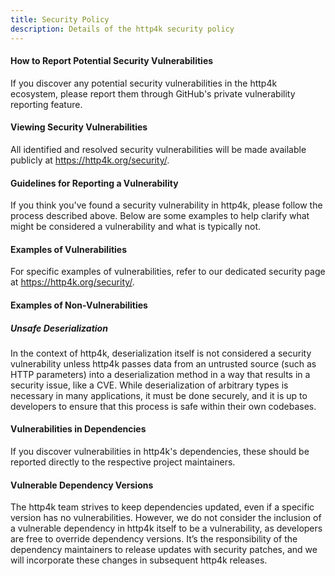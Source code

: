 ```yaml
---
title: Security Policy
description: Details of the http4k security policy
---
```


#### How to Report Potential Security Vulnerabilities

If you discover any potential security vulnerabilities in the http4k ecosystem, please report them through GitHub's
private vulnerability reporting feature.

#### Viewing Security Vulnerabilities

All identified and resolved security vulnerabilities will be made available publicly at https://http4k.org/security/.

#### Guidelines for Reporting a Vulnerability

If you think you've found a security vulnerability in http4k, please follow the process described above. Below are some
examples to help clarify what might be considered a vulnerability and what is typically not.

#### Examples of Vulnerabilities

For specific examples of vulnerabilities, refer to our dedicated security page at https://http4k.org/security/.

#### Examples of Non-Vulnerabilities

##### Unsafe Deserialization

In the context of http4k, deserialization itself is not considered a security vulnerability unless http4k passes data
from an untrusted source (such as HTTP parameters) into a deserialization method in a way that results in a security
issue, like a CVE. While deserialization of arbitrary types is necessary in many applications, it must be done securely,
and it is up to developers to ensure that this process is safe within their own codebases.

#### Vulnerabilities in Dependencies

If you discover vulnerabilities in http4k's dependencies, these should be reported directly to the respective project
maintainers.

#### Vulnerable Dependency Versions

The http4k team strives to keep dependencies updated, even if a specific version has no vulnerabilities. However, we do
not consider the inclusion of a vulnerable dependency in http4k itself to be a vulnerability, as developers are free to
override dependency versions. It’s the responsibility of the dependency maintainers to release updates with security
patches, and we will incorporate these changes in subsequent http4k releases.
